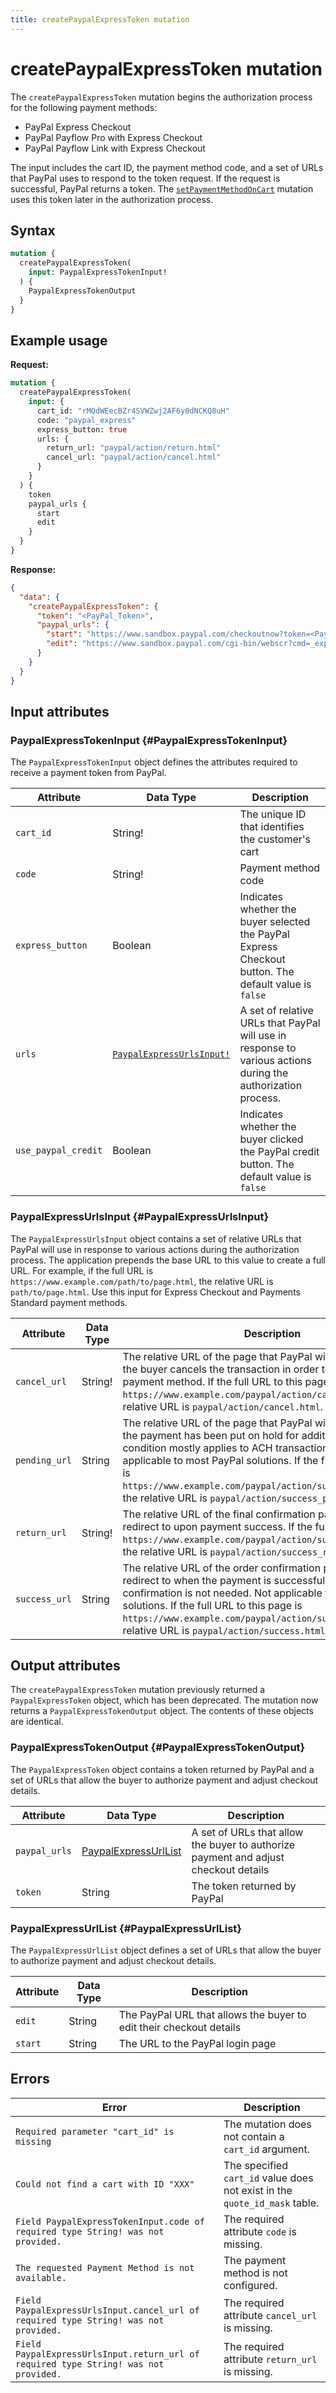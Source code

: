 ```yaml
---
title: createPaypalExpressToken mutation
---
```


# createPaypalExpressToken mutation

The `createPaypalExpressToken` mutation begins the authorization process for the following payment methods:

*  PayPal Express Checkout
*  PayPal Payflow Pro with Express Checkout
*  PayPal Payflow Link with Express Checkout

The input includes the cart ID, the payment method code, and a set of URLs that PayPal uses to respond to the token request. If the request is successful, PayPal returns a token. The [`setPaymentMethodOnCart`]({{page.baseurl}}/graphql/mutations/set-payment-method.html) mutation uses this token later in the authorization process.

## Syntax

```graphql
mutation {
  createPaypalExpressToken(
    input: PaypalExpressTokenInput!
  ) {
    PaypalExpressTokenOutput
  }
}
```

## Example usage

**Request:**

```graphql
mutation {
  createPaypalExpressToken(
    input: {
      cart_id: "rMQdWEecBZr4SVWZwj2AF6y0dNCKQ8uH"
      code: "paypal_express"
      express_button: true
      urls: {
        return_url: "paypal/action/return.html"
        cancel_url: "paypal/action/cancel.html"
      }
    }
  ) {
    token
    paypal_urls {
      start
      edit
    }
  }
}
```

**Response:**

```json
{
  "data": {
    "createPaypalExpressToken": {
      "token": "<PayPal_Token>",
      "paypal_urls": {
        "start": "https://www.sandbox.paypal.com/checkoutnow?token=<PayPal_Token>",
        "edit": "https://www.sandbox.paypal.com/cgi-bin/webscr?cmd=_express-checkout&useraction=continue&token=<PayPal_Token>"
      }
    }
  }
}
```

## Input attributes

### PaypalExpressTokenInput {#PaypalExpressTokenInput}

The `PaypalExpressTokenInput` object defines the attributes required to receive a payment token from PayPal.

Attribute |  Data Type | Description
--- | --- | ---
`cart_id` | String! | The unique ID that identifies the customer's cart
`code` | String! | Payment method code
`express_button` | Boolean | Indicates whether the buyer selected the PayPal Express Checkout button. The default value is `false`
`urls` | [`PaypalExpressUrlsInput!`](#PaypalExpressUrlsInput) | A set of relative URLs that PayPal will use in response to various actions during the authorization process.
`use_paypal_credit` | Boolean | Indicates whether the buyer clicked the PayPal credit button. The default value is `false`

### PaypalExpressUrlsInput {#PaypalExpressUrlsInput}

The `PaypalExpressUrlsInput` object contains a set of relative URLs that PayPal will use in response to various actions during the authorization process. The application prepends the base URL to this value to create a full URL. For example, if the full URL is `https://www.example.com/path/to/page.html`, the relative URL is `path/to/page.html`. Use this input for Express Checkout and Payments Standard payment methods.

Attribute |  Data Type | Description
--- | --- | ---
`cancel_url` | String! | The relative URL of the page that PayPal will redirect to when the buyer cancels the transaction in order to choose a different payment method. If the full URL to this page is `https://www.example.com/paypal/action/cancel.html`, the relative URL is `paypal/action/cancel.html`.
`pending_url` | String | The relative URL of the page that PayPal will redirect to when the payment has been put on hold for additional review. This condition mostly applies to ACH transactions, and is not applicable to most PayPal solutions. If the full URL to this page is `https://www.example.com/paypal/action/success_pending.html`, the relative URL is `paypal/action/success_pending.html`.
`return_url` | String! | The relative URL of the final confirmation page that PayPal will redirect to upon payment success. If the full URL is `https://www.example.com/paypal/action/success_review.html`, the relative URL is `paypal/action/success_review.html`.
`success_url` | String | The relative URL of the order confirmation page that PayPal will redirect to when the payment is successful and additional confirmation is not needed. Not applicable to most PayPal solutions. If the full URL to this page is `https://www.example.com/paypal/action/success.html`, the relative URL is `paypal/action/success.html`.

## Output attributes

<InlineAlert variant="info" slots="text" />

The `createPaypalExpressToken` mutation previously returned a `PaypalExpressToken` object, which has been deprecated. The mutation now returns a `PaypalExpressTokenOutput` object. The contents of these objects are identical.

### PaypalExpressTokenOutput {#PaypalExpressTokenOutput}

The `PaypalExpressToken` object contains a token returned by PayPal and a set of URLs that allow the buyer to authorize payment and adjust checkout details.

Attribute |  Data Type | Description
--- | --- | ---
`paypal_urls` | [PaypalExpressUrlList](#PaypalExpressUrlList) | A set of URLs that allow the buyer to authorize payment and adjust checkout details
`token` | String | The token returned by PayPal

### PaypalExpressUrlList {#PaypalExpressUrlList}

The `PaypalExpressUrlList` object defines a set of URLs that allow the buyer to authorize payment and adjust checkout details.

Attribute |  Data Type | Description
--- | --- | ---
`edit` | String | The PayPal URL that allows the buyer to edit their checkout details
`start` | String | The URL to the PayPal login page

## Errors

Error | Description
--- | ---
`Required parameter "cart_id" is missing` | The mutation does not contain a `cart_id` argument.
`Could not find a cart with ID "XXX"` | The specified `cart_id` value does not exist in the `quote_id_mask` table.
`Field PaypalExpressTokenInput.code of required type String! was not provided.` | The required attribute `code` is missing.
`The requested Payment Method is not available.` | The payment method is not configured.
`Field PaypalExpressUrlsInput.cancel_url of required type String! was not provided.` | The required attribute `cancel_url` is missing.
`Field PaypalExpressUrlsInput.return_url of required type String! was not provided.` | The required attribute `return_url` is missing.